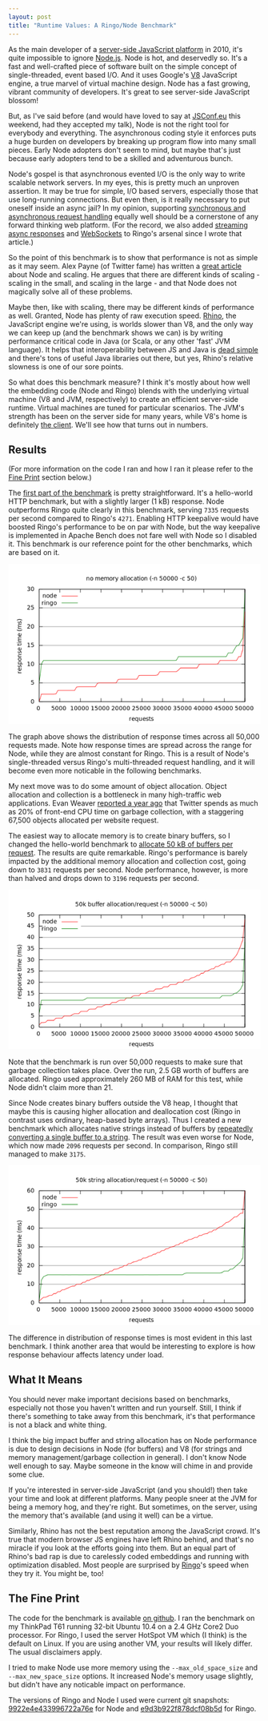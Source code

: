 ```yaml
---
layout: post
title: "Runtime Values: A Ringo/Node Benchmark"
---
```


As the main developer of a [server-side JavaScript platform][ringojs] in 2010,
it's quite impossible to ignore [Node.js]. Node is hot, and deservedly so.
It's a fast and well-crafted piece of software built on the
simple concept of single-threaded, event based I/O. And it uses
Google's [V8] JavaScript engine, a true marvel of virtual machine design.
Node has a fast growing, vibrant community of developers. It's great to see
server-side JavaScript blossom!

But, as I've said before (and would have loved to say at [JSConf.eu] this weekend,
had they accepted my talk), Node is not the right tool for everybody and
everything. The asynchronous coding style it enforces puts a huge burden on
developers by breaking up program flow into many small pieces.
Early Node adopters don't seem to mind, but maybe that's just because early
adopters tend to be a skilled and adventurous bunch.

Node's gospel is that asynchronous evented I/O is the only way to write
scalable network servers. In my eyes, this is pretty much an unproven assertion.
It may be true for simple, I/O based servers, especially those that use
long-running connections. But even then, is it really necessary to put oneself
inside an async jail? In my opinion, supporting [synchronous and asynchronous
request handling][ringo-versatile] equally well should be a cornerstone of any
forward thinking web platform. (For the record, we also added
[streaming async responses][ringo-async] and [WebSockets][ringo-websocket] to
Ringo's arsenal since I wrote that article.)

So the point of this benchmark is to show that performance is not as simple as
it may seem. Alex Payne (of Twitter fame) has written a [great article][al3x-node]
about Node and scaling. He argues that there are different kinds of scaling -
scaling in the small, and scaling in the large - and that Node does not
magically solve all of these problems.

Maybe then, like with scaling, there may be different kinds of
performance as well. Granted, Node has plenty of raw execution speed. [Rhino], the
JavaScript engine we're using, is worlds slower than V8, and the only way we
can keep up (and the benchmark shows we can) is by writing performance
critical code in Java (or Scala, or any other 'fast' JVM language). It
helps that interoperability between JS and Java is [dead simple][scripting-java]
and there's tons of useful Java libraries out there, but yes, Rhino's relative
slowness is one of our sore points.

So what does this benchmark measure? I think it's mostly about how well the
embedding code (Node and Ringo) blends with the underlying virtual machine
(V8 and JVM, respectively) to create an efficient server-side runtime.
Virtual machines are tuned for particular scenarios.
The JVM's strength has been on the server side for many
years, while V8's home is definitely [the client][v8-memlimit].
We'll see how that turns out in numbers.

## Results

(For more information on the code I ran and how I ran it please
refer to the [Fine Print](#fineprint) section below.)

The [first part of the benchmark][bench1] is pretty straightforward.
It's a hello-world HTTP benchmark, but with a slightly larger (1 kB) response.
Node outperforms Ringo quite clearly in this benchmark, serving `7335` requests
per second compared to Ringo's `4271`. Enabling HTTP keepalive would have
boosted Ringo's performance to be on par with Node, but the way keepalive is
implemented in Apache Bench does not fare well with Node so I disabled it.
This benchmark is our reference point for the other benchmarks, which are based
on it.

![benchmark result graph](/images/benchmark/no-alloc.png)

The graph above shows the distribution of response times across all 50,000
requests made. Note how response times are spread across the range for Node,
while they are almost constant for Ringo. This is a result of Node's
single-threaded versus Ringo's multi-threaded request handling, and it will
become even more noticable in the following benchmarks.

My next move was to do some amount of object allocation. Object allocation and
collection is a bottleneck in many high-traffic web applications. Evan
Weaver [reported a year ago][twitter-gc] that Twitter spends as much as 20%
of front-end CPU time on garbage collection, with a staggering 67,500 objects
allocated per website request.

The easiest way to allocate memory is to create binary buffers, so I changed the
hello-world benchmark to [allocate 50 kB of buffers per request][bench2].
The results are quite remarkable. Ringo's performance is barely impacted by
the additional memory allocation and collection cost, going down to `3831`
requests per second. Node performance, however, is more than halved and drops
down to `3196` requests per second.

![benchmark result graph](/images/benchmark/buffer-alloc.png)

Note that the benchmark is run over 50,000 requests to make sure that garbage
collection takes place. Over the run, 2.5 GB worth of buffers are allocated.
Ringo used approximately 260 MB of RAM for this test, while
Node didn't claim more than 21.

Since Node creates binary buffers outside the V8 heap, I thought that maybe
this is causing higher allocation and deallocation cost (Ringo in contrast
uses ordinary, heap-based byte arrays). Thus I created a new benchmark which
allocates native strings instead of buffers by [repeatedly converting
a single buffer to a string][bench3]. The result was even worse for Node,
which now made `2096` requests per second. In comparison, Ringo still managed
to make `3175`.

![benchmark result graph](/images/benchmark/string-alloc.png)

The difference in distribution of response times is most evident in this last
benchmark. I think another area that would be interesting to explore is
how response behaviour affects latency under load.

## What It Means

You should never make important decisions based on benchmarks, especially not
those you haven't written and run yourself. Still, I think if there's something
to take away from this benchmark, it's that performance is not a black and
white thing.

I think the big impact buffer and string allocation has on Node performance
is due to design decisions in Node (for buffers) and V8 (for strings and
memory management/garbage collection in general). I don't know Node well enough
to say. Maybe someone in the know will chime in and provide some clue.

If you're interested in server-side JavaScript (and you should!) then take
your time and look at different platforms. Many people sneer at the JVM for
being a memory hog, and they're right. But sometimes, on the server, using
the memory that's available (and using it well) can be a virtue.

Similarly, Rhino has not the best reputation among the JavaScript crowd.
It's true that modern browser JS engines have left Rhino behind, and that's no
miracle if you look at the efforts going into them. But an equal part of Rhino's
bad rap is due to carelessly coded embeddings and running with
optimization disabled. Most people are surprised by [Ringo][ringojs]'s speed
when they try it. You might be, too!

## The Fine Print <a name="fineprint"> </a>

The code for the benchmark is available [on github][benchmark]. I ran
the benchmark on my ThinkPad T61 running 32-bit Ubuntu 10.4 on a 2.4 GHz
Core2 Duo processor. For Ringo, I used the server HotSpot VM which (I think)
is the default on Linux. If you are using another VM, your results will likely
differ. The usual disclaimers apply.

I tried to make Node use more memory using the `--max_old_space_size` and
`--max_new_space_size` options. It increased Node's memory usage slightly,
but didn't have any noticable impact on performance.

The versions of Ringo and Node I used were current git snapshots:
[9922e4e433996722a76e](http://github.com/ry/node/commit/9922e4e433996722a76edb46d14f1729f33b4bed)
for Node and
[e9d3b922f878dcf08b5d](http://github.com/ringo/ringojs/commit/e9d3b922f878dcf08b5d8e9de2056d8393fb470f)
for Ringo.

[node.js]: http://nodejs.org/
[ringojs]: http://ringojs.org/
[v8]: http://code.google.com/p/v8/
[rhino]: http://www.mozilla.org/rhino/
[jvm]: http://en.wikipedia.org/wiki/Java_Virtual_Machine
[jsconf.eu]: http://jsconf.eu/2010/
[ringo-versatile]: /2010/07/02/versatility.html
[scripting-java]: http://www.mozilla.org/rhino/ScriptingJava.html
[ringo-async]: http://ringojs.org/api/master/ringo/webapp/async/index.html
[ringo-websocket]: http://ringojs.org/api/master/ringo/webapp/websocket/index.html
[al3x-node]: http://al3x.net/2010/07/27/node.html
[v8-memlimit]: http://code.google.com/p/v8/issues/detail?id=847
[bench1]: http://github.com/hns/ringo-node-benchmark/tree/master/no-alloc/
[bench2]: http://github.com/hns/ringo-node-benchmark/tree/master/buffer-alloc/
[bench3]: http://github.com/hns/ringo-node-benchmark/tree/master/string-alloc/
[twitter-gc]: http://blog.evanweaver.com/articles/2009/10/21/object-allocations-on-the-web/
[benchmark]: http://github.com/hns/ringo-node-benchmark

